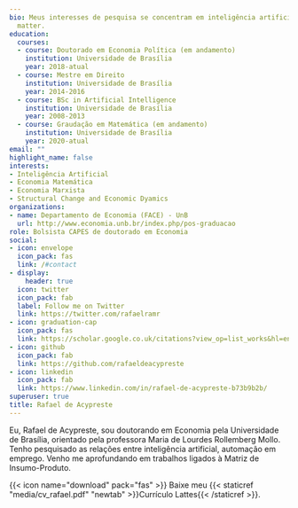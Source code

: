 ```yaml
---
bio: Meus interesses de pesquisa se concentram em inteligência artificial, automação e emprego
  matter.
education:
  courses:
  - course: Doutorado em Economia Política (em andamento)
    institution: Universidade de Brasília
    year: 2018-atual
  - course: Mestre em Direito
    institution: Universidade de Brasília
    year: 2014-2016
  - course: BSc in Artificial Intelligence
    institution: Universidade de Brasília
    year: 2008-2013
  - course: Graudação em Matemática (em andamento)
    institution: Universidade de Brasília
    year: 2020-atual
email: ""
highlight_name: false
interests:
- Inteligência Artificial
- Economia Matemática
- Economia Marxista
- Structural Change and Economic Dyamics
organizations:
- name: Departamento de Economia (FACE) - UnB
  url: http://www.economia.unb.br/index.php/pos-graduacao
role: Bolsista CAPES de doutorado em Economia
social:
- icon: envelope
  icon_pack: fas
  link: /#contact
- display:
    header: true
  icon: twitter
  icon_pack: fab
  label: Follow me on Twitter
  link: https://twitter.com/rafaelramr
- icon: graduation-cap
  icon_pack: fas
  link: https://scholar.google.co.uk/citations?view_op=list_works&hl=en&user=UUySSCIAAAAJ
- icon: github
  icon_pack: fab
  link: https://github.com/rafaeldeacypreste
- icon: linkedin
  icon_pack: fab
  link: https://www.linkedin.com/in/rafael-de-acypreste-b73b9b2b/
superuser: true
title: Rafael de Acypreste
---
```


Eu, Rafael de Acypreste, sou doutorando em Economia pela Universidade de Brasília, orientado pela professora Maria de Lourdes Rollemberg Mollo. Tenho pesquisado as relações entre inteligência artificial, automação em emprego. Venho me aprofundando em trabalhos ligados à Matriz de Insumo-Produto.

{{< icon name="download" pack="fas" >}} Baixe meu {{< staticref "media/cv_rafael.pdf" "newtab" >}}Currículo Lattes{{< /staticref >}}.
